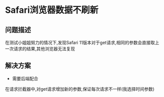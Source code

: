 # Safari浏览器数据不刷新

## 问题描述

在测试小姐姐努力的情况下,发现Safari 11版本对于get请求,相同的参数会直接取上一次请求的结果,其他浏览器无法复现

## 解决方案

- 需要后端配合

在请求拦截器中,对get请求增加新的参数,保证每次请求不一样(我选择时间参数)